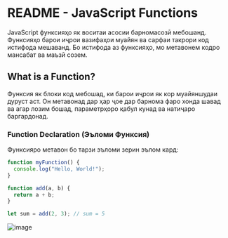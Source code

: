 # README - JavaScript Functions

JavaScript функсияҳо як воситаи асосии барномасозӣ мебошанд. Функсияҳо барои иҷрои вазифаҳои муайян ва сарфаи такрори код истифода мешаванд. Бо истифода аз функсияҳо, мо метавонем кодро мансабат ва маъзӣ созем.

## What is a Function?

Функсия як блоки код мебошад, ки барои иҷрои як кор муайяншудаи дуруст аст. Он метавонад дар ҳар ҷое дар барнома фаро хонда шавад ва агар лозим бошад, параметрҳоро қабул кунад ва натиҷаро баргардонад.

### Function Declaration (Эъломи Функсия)

Функсияро метавон бо тарзи эъломи зерин эълом кард:

```javascript
function myFunction() {
  console.log("Hello, World!");
}

function add(a, b) {
  return a + b;
}

let sum = add(2, 3); // sum = 5
```

![image](https://github.com/user-attachments/assets/c5adefad-7f4f-48ef-8314-b3d0d995750b)

